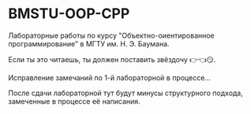 # BMSTU-OOP-CPP
Лабораторные работы по курсу "Объектно-оиентированное программирование" в МГТУ им. Н. Э. Баумана.

Если ты это читаешь, ты должен поставить звёздочу :point_right::point_left::smirk:.

Исправление замечаний по 1-й лабораторной в процессе...

После сдачи лабораторной тут будут минусы структурного подхода, замеченные в процессе её написания.
